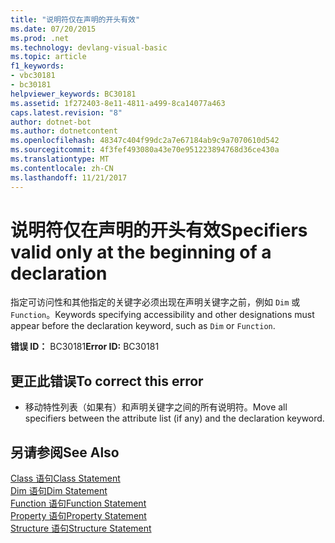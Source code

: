 ```yaml
---
title: "说明符仅在声明的开头有效"
ms.date: 07/20/2015
ms.prod: .net
ms.technology: devlang-visual-basic
ms.topic: article
f1_keywords:
- vbc30181
- bc30181
helpviewer_keywords: BC30181
ms.assetid: 1f272403-8e11-4811-a499-8ca14077a463
caps.latest.revision: "8"
author: dotnet-bot
ms.author: dotnetcontent
ms.openlocfilehash: 48347c404f99dc2a7e67184ab9c9a7070610d542
ms.sourcegitcommit: 4f3fef493080a43e70e951223894768d36ce430a
ms.translationtype: MT
ms.contentlocale: zh-CN
ms.lasthandoff: 11/21/2017
---
```

# <a name="specifiers-valid-only-at-the-beginning-of-a-declaration"></a><span data-ttu-id="11351-102">说明符仅在声明的开头有效</span><span class="sxs-lookup"><span data-stu-id="11351-102">Specifiers valid only at the beginning of a declaration</span></span>
<span data-ttu-id="11351-103">指定可访问性和其他指定的关键字必须出现在声明关键字之前，例如 `Dim` 或 `Function`。</span><span class="sxs-lookup"><span data-stu-id="11351-103">Keywords specifying accessibility and other designations must appear before the declaration keyword, such as `Dim` or `Function`.</span></span>  
  
 <span data-ttu-id="11351-104">**错误 ID：** BC30181</span><span class="sxs-lookup"><span data-stu-id="11351-104">**Error ID:** BC30181</span></span>  
  
## <a name="to-correct-this-error"></a><span data-ttu-id="11351-105">更正此错误</span><span class="sxs-lookup"><span data-stu-id="11351-105">To correct this error</span></span>  
  
-   <span data-ttu-id="11351-106">移动特性列表（如果有）和声明关键字之间的所有说明符。</span><span class="sxs-lookup"><span data-stu-id="11351-106">Move all specifiers between the attribute list (if any) and the declaration keyword.</span></span>  
  
## <a name="see-also"></a><span data-ttu-id="11351-107">另请参阅</span><span class="sxs-lookup"><span data-stu-id="11351-107">See Also</span></span>  
 [<span data-ttu-id="11351-108">Class 语句</span><span class="sxs-lookup"><span data-stu-id="11351-108">Class Statement</span></span>](../../visual-basic/language-reference/statements/class-statement.md)  
 [<span data-ttu-id="11351-109">Dim 语句</span><span class="sxs-lookup"><span data-stu-id="11351-109">Dim Statement</span></span>](../../visual-basic/language-reference/statements/dim-statement.md)  
 [<span data-ttu-id="11351-110">Function 语句</span><span class="sxs-lookup"><span data-stu-id="11351-110">Function Statement</span></span>](../../visual-basic/language-reference/statements/function-statement.md)  
 [<span data-ttu-id="11351-111">Property 语句</span><span class="sxs-lookup"><span data-stu-id="11351-111">Property Statement</span></span>](../../visual-basic/language-reference/statements/property-statement.md)  
 [<span data-ttu-id="11351-112">Structure 语句</span><span class="sxs-lookup"><span data-stu-id="11351-112">Structure Statement</span></span>](../../visual-basic/language-reference/statements/structure-statement.md)
